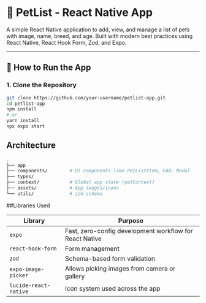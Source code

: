# 🐾 PetList - React Native App

A simple React Native application to add, view, and manage a list of pets with image, name, breed, and age. Built with modern best practices using React Native, React Hook Form, Zod, and Expo.

---

## 🚀 How to Run the App

### 1. Clone the Repository

```bash
git clone https://github.com/your-username/petlist-app.git
cd petlist-app
npm install
# or
yarn install
npx expo start
```

## Architecture
```bash
.
├── app
├── components/        # UI components like PetListItem, FAB, Modal
├── types/        
├── context/           # Global app state (petContext)
├── assets/            # App images/icons
└── utils/             # zod schema 
```

##Libraries Used

| Library                    | Purpose                                                 |
| -------------------------- | ------------------------------------------------------- |
| `expo`                     | Fast, zero-config development workflow for React Native |
| `react-hook-form`          | Form management                                         |
| `zod`                      | Schema-based form validation                            |
| `expo-image-picker`        | Allows picking images from camera or gallery            |
| `lucide-react-native`      | Icon system used across the app                         |